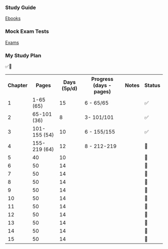 <h3><b>Study Guide</b></h3>

[Ebooks](https://studylib.net/doc/25925179/ocp-oracle-certified-professional-java-se-17-developer-st...)

<h3><b>Mock Exam Tests</b></h3>

[Exams](https://www.myexamcloud.com/onlineexam/index.html)

<h3><b>My Study Plan</b></h3> ✅🔲

<table>
  <tr>
    <th>Chapter</th>
    <th>Pages</th>
    <th>Days (5p/d)</th>
    <th>Progress (days - pages)</th>
    <th>Notes</th>
    <th>Status</th>
  </tr>
  <tr>
    <td>1</td>
    <td>1-65 (65)</td>
    <td>15</td>
    <td>6 - 65/65</td>
    <td></td>
    <td>✅</td>
  </tr>
  <tr>
    <td>2</td>
    <td>65-101 (36)</td>
    <td>8</td>
    <td>3- 101/101</td>
    <td></td>
    <td>✅</td>
  </tr>
  <tr>
    <td>3</td>
    <td>101-155 (54)</td>
    <td>10</td>
    <td>6 - 155/155</td>
    <td></td>
    <td>✅</td>
  </tr>
  <tr>
    <td>4</td>
    <td>155-219 (64)</td>
    <td>12</td>
    <td>8 - 212-219</td>
    <td></td>
    <td>🔲</td>
  </tr>
  
  <tr>
    <td>5</td>
    <td>40</td>
    <td>10</td>
    <td></td>
    <td></td>
    <td>🔲</td>
  </tr>
  
  <tr>
    <td>6</td>
    <td>50</td>
    <td>14</td>
    <td></td>
    <td></td>
    <td>🔲</td>
  </tr>
  
  <tr>
    <td>7</td>
    <td>50</td>
    <td>14</td>
    <td></td>
    <td></td>
    <td>🔲</td>
  </tr>
  
  <tr>
    <td>8</td>
    <td>50</td>
    <td>14</td>
    <td></td>
    <td></td>
    <td>🔲</td>
  </tr>
  
  <tr>
    <td>9</td>
    <td>50</td>
    <td>14</td>
    <td></td>
    <td></td>
    <td>🔲</td>
  </tr>
  
  <tr>
    <td>10</td>
    <td>50</td>
    <td>14</td>
    <td></td>
    <td></td>
    <td>🔲</td>
  </tr>
  
  <tr>
    <td>11</td>
    <td>50</td>
    <td>14</td>
    <td></td>
    <td></td>
    <td>🔲</td>
  </tr>
  
  <tr>
    <td>12</td>
    <td>50</td>
    <td>14</td>
    <td></td>
    <td></td>
    <td>🔲</td>
  </tr>
  
  <tr>
    <td>13</td>
    <td>50</td>
    <td>14</td>
    <td></td>
    <td></td>
    <td>🔲</td>
  </tr>
  
  <tr>
    <td>14</td>
    <td>50</td>
    <td>14</td>
    <td></td>
    <td></td>
    <td>🔲</td>
  </tr>
  
  <tr>
    <td>15</td>
    <td>50</td>
    <td>14</td>
    <td></td>
    <td></td>
    <td>🔲</td>
  </tr>
  
  
</table>
